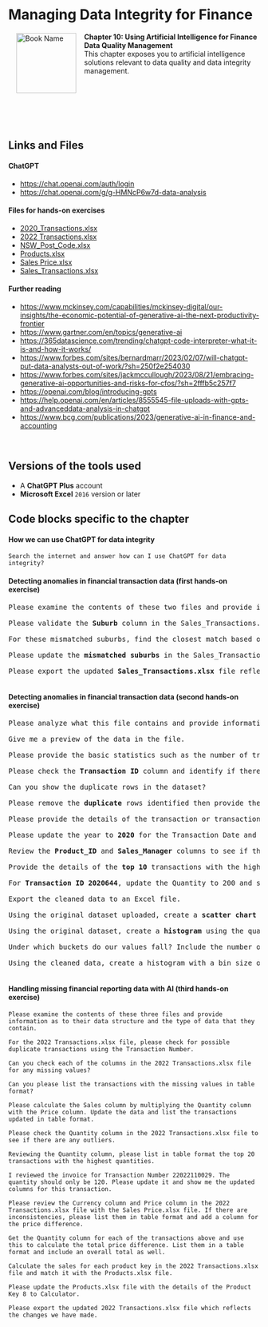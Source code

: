 # Managing Data Integrity for Finance

<a href="https://www.packtpub.com/product/managing-data-integrity-for-finance/9781837630141"><img src="https://content.packt.com/B19758/cover_image_small.jpg" alt="Book Name" height="120px" align="left" style="margin: 0px 15px; border-color: white; border-style: solid; border-width: 1px;"></a>

**Chapter 10: Using Artificial Intelligence for Finance Data Quality Management** <br />
This chapter exposes you to artificial intelligence solutions relevant to data quality and data integrity management.

<br />
<br />
<br />
<br />
<br />

## Links and Files

#### ChatGPT
- https://chat.openai.com/auth/login
- https://chat.openai.com/g/g-HMNcP6w7d-data-analysis

#### Files for hands-on exercises
- [2020_Transactions.xlsx](https://github.com/PacktPublishing/Managing-Data-Integrity-for-Finance/blob/main/ch10/2020_Transactions.xlsx)
- [2022 Transactions.xlsx](https://github.com/PacktPublishing/Managing-Data-Integrity-for-Finance/blob/main/ch10/2022%20Transactions.xlsx)
- [NSW_Post_Code.xlsx](https://github.com/PacktPublishing/Managing-Data-Integrity-for-Finance/blob/main/ch10/NSW_Post_Code.xlsx)
- [Products.xlsx](https://github.com/PacktPublishing/Managing-Data-Integrity-for-Finance/blob/main/ch10/Products.xlsx)
- [Sales Price.xlsx](https://github.com/PacktPublishing/Managing-Data-Integrity-for-Finance/blob/main/ch10/Sales%20Price.xlsx)
- [Sales_Transactions.xlsx](https://github.com/PacktPublishing/Managing-Data-Integrity-for-Finance/blob/main/ch10/Sales_Transactions.xlsx)
#### Further reading
- https://www.mckinsey.com/capabilities/mckinsey-digital/our-insights/the-economic-potential-of-generative-ai-the-next-productivity-frontier
- https://www.gartner.com/en/topics/generative-ai
- https://365datascience.com/trending/chatgpt-code-interpreter-what-it-is-and-how-it-works/
- https://www.forbes.com/sites/bernardmarr/2023/02/07/will-chatgpt-put-data-analysts-out-of-work/?sh=250f2e254030
- https://www.forbes.com/sites/jackmccullough/2023/08/21/embracing-generative-ai-opportunities-and-risks-for-cfos/?sh=2fffb5c257f7
- https://openai.com/blog/introducing-gpts
- https://help.openai.com/en/articles/8555545-file-uploads-with-gpts-and-advanceddata-analysis-in-chatgpt
- https://www.bcg.com/publications/2023/generative-ai-in-finance-and-accounting
<br />

## Versions of the tools used
- A **ChatGPT Plus** account
- **Microsoft Excel** `2016` version or later

## Code blocks specific to the chapter
#### How we can use ChatGPT for data integrity
```
Search the internet and answer how can I use ChatGPT for data integrity?
```

#### Detecting anomalies in financial transaction data (first hands-on exercise)
<pre>
Please examine the contents of these two files and provide information as to their data structure and type of data that they contain.

Please validate the <b>Suburb</b> column in the Sales_Transactions.xlsx file to the NSW_Post_Code.xlsx file. Please identify any suburbs that have mismatches using this column between the two files.

For these mismatched suburbs, find the closest match based on the NSW Post Code.xlsx file based on similarity of spelling. Please list them in a table format for review prior to any updates.

Please update the <b>mismatched suburbs</b> in the Sales_Transactions.xlsx file based on the <b>closest match</b>. Kindly show the transactions in table format when completed.

Please export the updated <b>Sales_Transactions.xlsx</b> file reflecting the changes made.

</pre>

#### Detecting anomalies in financial transaction data (second hands-on exercise)
<pre>
Please analyze what this file contains and provide information as to the data structure and type of data it has.

Give me a preview of the data in the file.

Please provide the basic statistics such as the number of transactions in the file, as well as the number of <b>unique</b> and <b>distinct</b> transactions for each column.

Please check the <b>Transaction ID</b> column and identify if there are any transactions that are repeated.

Can you show the duplicate rows in the dataset?

Please remove the <b>duplicate</b> rows identified then provide the total distinct and unique transactions for the <b>Transaction ID</b> column.

Please provide the details of the transaction or transactions which do not have a date in the year <b>2020</b>.

Please update the year to <b>2020</b> for the Transaction Date and show the updated fields for this transaction.

Review the <b>Product_ID</b> and <b>Sales_Manager</b> columns to see if there are any unusual values.

Provide the details of the <b>top 10</b> transactions with the highest quantities.

For <b>Transaction ID 2020644</b>, update the Quantity to 200 and show the updated details.

Export the cleaned data to an Excel file.

Using the original dataset uploaded, create a <b>scatter chart</b> with sum of quantity on the Y-axis and the months on the X-axis.

Using the original dataset, create a <b>histogram</b> using the quantity column with bin size of 1,553.

Under which buckets do our values fall? Include the number of entries to understand the distribution.

Using the cleaned data, create a histogram with a bin size of 100 based on the <b>Quantity</b> column.

</pre>

#### Handling missing financial reporting data with AI (third hands-on exercise)
```
Please examine the contents of these three files and provide information as to their data structure and the type of data that they contain.

For the 2022 Transactions.xlsx file, please check for possible duplicate transactions using the Transaction Number.

Can you check each of the columns in the 2022 Transactions.xlsx file for any missing values?

Can you please list the transactions with the missing values in table format?

Please calculate the Sales column by multiplying the Quantity column with the Price column. Update the data and list the transactions updated in table format.

Please check the Quantity column in the 2022 Transactions.xlsx file to see if there are any outliers.

Reviewing the Quantity column, please list in table format the top 20 transactions with the highest quantities.

I reviewed the invoice for Transaction Number 22022110029. The quantity should only be 120. Please update it and show me the updated columns for this transaction.

Please review the Currency column and Price column in the 2022 Transactions.xlsx file with the Sales Price.xlsx file. If there are inconsistencies, please list them in table format and add a column for the price difference.

Get the Quantity column for each of the transactions above and use this to calculate the total price difference. List them in a table format and include an overall total as well.

Calculate the sales for each product key in the 2022 Transactions.xlsx file and match it with the Products.xlsx file.

Please update the Products.xlsx file with the details of the Product Key 8 to Calculator.

Please export the updated 2022 Transactions.xlsx file which reflects the changes we have made.


```
